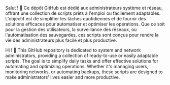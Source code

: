 Salut ! 👋
Ce dépôt GitHub est dédié aux administrateurs système et réseau, offrant une collection de scripts prêts à l'emploi ou facilement adaptables. L'objectif est de simplifier les tâches quotidiennes et de fournir des solutions efficaces pour automatiser et optimiser les opérations. Que ce soit pour la gestion des utilisateurs, la surveillance des réseaux, ou l'automatisation des sauvegardes, ces scripts sont conçus pour rendre la vie des administrateurs plus facile et plus productive.

Hi ! 👋
This GitHub repository is dedicated to system and network administrators, providing a collection of ready-to-use or easily adaptable scripts. The goal is to simplify daily tasks and offer effective solutions for automating and optimizing operations. Whether it's managing users, monitoring networks, or automating backups, these scripts are designed to make administrators' lives easier and more productive.

